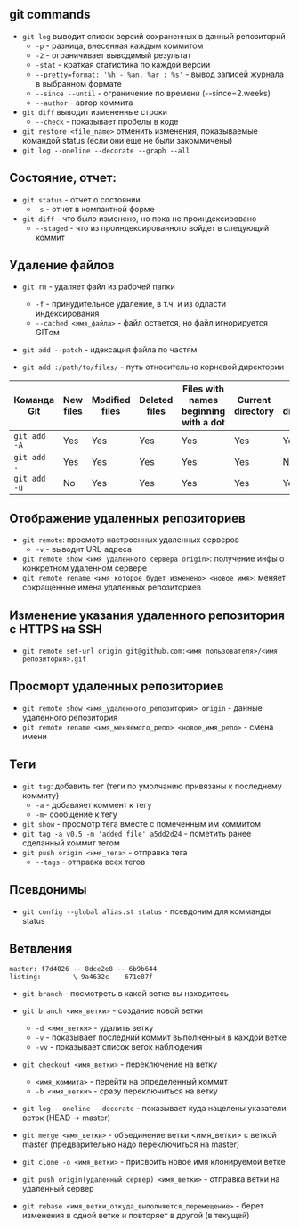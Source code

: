 
## git commands

+ `git log` выводит список версий сохраненных в данный репозиторий
   + `-p` - разница, внесенная каждым коммитом
   + `-2` - ограничивает выводимый результат
   + `-stat` - краткая статистика по каждой версии
   + `--pretty=format: '%h - %an, %ar : %s'` - вывод записей журнала в выбранном формате
   + `--since --until` - ограничение по времени (--since=2.weeks)
   + `--author` - автор коммита
+ `git diff` выводит измененные строки
   + `--check` - показывает пробелы в коде
+ `git restore <file_name>` отменить изменения, показываемые командой status (если они еще не были закоммичены)
+  `git log --oneline --decorate --graph --all`

## Состояние, отчет:

  + `git status` - отчет о состоянии
    + `-s` - отчет в компактной форме
+ `git diff` - что было изменено, но пока не проиндексировано
   + `--staged` - что из проиндексированного войдет в следующий коммит 


## Удаление файлов

+ `git rm` - удаляет файл из рабочей папки
   + `-f` - принудительное удаление, в т.ч. и из одласти индексирования 
   + `--cached <имя_файла>` - файл остается, но файл игнорируется GITом


+ `git add --patch` - идексация файла по частям
+ `git add :/path/to/files/` - путь относительно корневой директории


| Команда Git           |New files|Modified files|Deleted files|Files with names beginning with a dot|Current directory|Higher  directories|
|------------|-----------|-----------|----------|-----------------|------------|-------------|
|`git add -A`  | Yes 	 |  Yes      |   Yes 	|    Yes 	  |    Yes     |    Yes      |
|`git add .`   | Yes 	 |  Yes      |   Yes 	|    Yes 	  |    Yes     |    No       |
|`git add -u`  | No 	 |  Yes      |	 Yes 	|    Yes 	  |    Yes     |    Yes      |


## Отображение удаленных репозиториев

  + `git remote`: просмотр настроенных удаленных серверов
     + `-v` - выводит URL-адреса
  + `git remote show <имя удаленного сервера origin>`: получение инфы о конкретном удаленном сервере
  + `git remote rename <имя_которое_будет_изменено> <новое_имя>`: меняет сокращенные имена удаленных репозиториев

## Изменение указания удаленного репозитория с HTTPS на SSH 

  + `git remote set-url origin git@github.com:<имя пользователя>/<имя репозитория>.git`

## Просморт удаленных репозиториев

  + `git remote show <имя_удаленного_репозитория> origin` - данные удаленного репозитория
  + `git remote rename <имя_меняемого_репо> <новое_имя_репо>` - смена имени


## Теги

  + `git tag`: добавить тег (теги по умолчанию привязаны к последнему коммиту)
     + `-a` - добавляет коммент к тегу
     + `-m`- сообщение к тегу
  + `git show` - просмотр тега вместе с помеченным им коммитом
  + `git tag -a v0.5 -m 'added file' a5dd2d24` - пометить ранее сделанный коммит тегом
  + `git push origin <имя_тега>` - отправка тега
     + `--tags` - отправка всех тегов


## Псевдонимы

  + `git config --global alias.st status` - псевдоним для комманды status

## Ветвления
```no-highlight
master: f7d4026 -- 8dce2e8 -- 6b9b644
listing:        \ 9a4632c -- 671e87f
```

+ `git branch` - посмотреть в какой ветке вы находитесь
+ `git branch <имя_ветки>` - создание новой ветки
   + `-d <имя_ветки>` - удалить ветку
   + `-v` - показывает последний коммит выполненный в каждой ветке
   + `-vv` - показывает список веток наблюдения
+ `git checkout <имя_ветки>` - переключение на ветку
   + `<имя_коммита>` - перейти на определенный коммит 
   + `-b <имя_ветки>` - сразу переключиться на ветку
+ `git log --oneline --decorate` - показывает куда нацелены указатели веток (HEAD -> master)

+ `git merge <имя_ветки>` - объединение ветки <имя_ветки> с веткой master (предварительно надо переключиться на master)
+ `git clone -o <имя_ветки>` - присвоить новое имя клонируемой ветке
+ `git push origin(удаленный сервер) <имя_ветки>` - отправка ветки на удаленный сервер
+ `git rebase <имя_ветки_откуда_выполняется_перемещение>` - берет изменения в одной ветке и повторяет в другой (в текущей)
